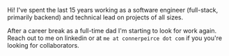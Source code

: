 Hi! I've spent the last 15 years working as a software engineer (full-stack, primarily backend) and technical lead on projects of all sizes.

After a career break as a full-time dad I'm starting to look for work again. Reach out to me on linkedin or at `me at connerpeirce dot com` if you you're looking for collaborators.

<!--
**conner/conner** is a ✨ _special_ ✨ repository because its `README.md` (this file) appears on your GitHub profile.

Here are some ideas to get you started:

- 🔭 I’m currently working on ...
- 🌱 I’m currently learning ...
- 👯 I’m looking to collaborate on ...
- 🤔 I’m looking for help with ...
- 💬 Ask me about ...
- 📫 How to reach me: ...
- 😄 Pronouns: ...
- ⚡ Fun fact: ...
-->

